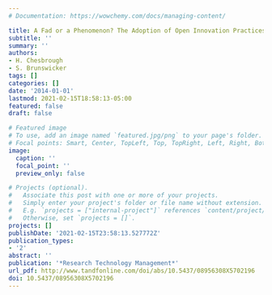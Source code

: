 ```yaml
---
# Documentation: https://wowchemy.com/docs/managing-content/

title: A Fad or a Phenomenon? The Adoption of Open Innovation Practices in Large Firms
subtitle: ''
summary: ''
authors:
- H. Chesbrough
- S. Brunswicker
tags: []
categories: []
date: '2014-01-01'
lastmod: 2021-02-15T18:58:13-05:00
featured: false
draft: false

# Featured image
# To use, add an image named `featured.jpg/png` to your page's folder.
# Focal points: Smart, Center, TopLeft, Top, TopRight, Left, Right, BottomLeft, Bottom, BottomRight.
image:
  caption: ''
  focal_point: ''
  preview_only: false

# Projects (optional).
#   Associate this post with one or more of your projects.
#   Simply enter your project's folder or file name without extension.
#   E.g. `projects = ["internal-project"]` references `content/project/deep-learning/index.md`.
#   Otherwise, set `projects = []`.
projects: []
publishDate: '2021-02-15T23:58:13.527772Z'
publication_types:
- '2'
abstract: ''
publication: '*Research Technology Management*'
url_pdf: http://www.tandfonline.com/doi/abs/10.5437/08956308X5702196
doi: 10.5437/08956308X5702196
---
```

